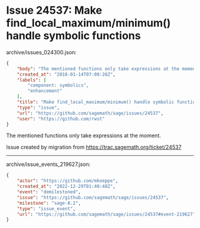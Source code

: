 # Issue 24537: Make find_local_maximum/minimum() handle symbolic functions

archive/issues_024300.json:
```json
{
    "body": "The mentioned functions only take expressions at the moment.\n\nIssue created by migration from https://trac.sagemath.org/ticket/24537\n\n",
    "created_at": "2018-01-14T07:08:26Z",
    "labels": [
        "component: symbolics",
        "enhancement"
    ],
    "title": "Make find_local_maximum/minimum() handle symbolic functions",
    "type": "issue",
    "url": "https://github.com/sagemath/sage/issues/24537",
    "user": "https://github.com/rwst"
}
```
The mentioned functions only take expressions at the moment.

Issue created by migration from https://trac.sagemath.org/ticket/24537





---

archive/issue_events_219627.json:
```json
{
    "actor": "https://github.com/mkoeppe",
    "created_at": "2022-12-29T01:40:48Z",
    "event": "demilestoned",
    "issue": "https://github.com/sagemath/sage/issues/24537",
    "milestone": "sage-8.2",
    "type": "issue_event",
    "url": "https://github.com/sagemath/sage/issues/24537#event-219627"
}
```
